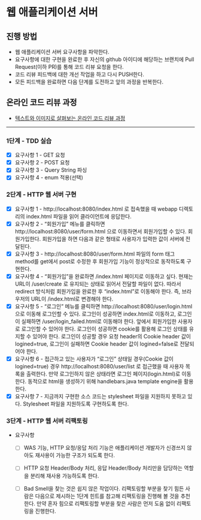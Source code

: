 # 웹 애플리케이션 서버

## 진행 방법

* 웹 애플리케이션 서버 요구사항을 파악한다.
* 요구사항에 대한 구현을 완료한 후 자신의 github 아이디에 해당하는 브랜치에 Pull Request(이하 PR)를 통해 코드 리뷰 요청을 한다.
* 코드 리뷰 피드백에 대한 개선 작업을 하고 다시 PUSH한다.
* 모든 피드백을 완료하면 다음 단계를 도전하고 앞의 과정을 반복한다.

## 온라인 코드 리뷰 과정

* [텍스트와 이미지로 살펴보는 온라인 코드 리뷰 과정](https://github.com/next-step/nextstep-docs/tree/master/codereview)

---

### 1단계 - TDD 실습

- [x] 요구사항 1 - GET 요청
- [x] 요구사항 2 - POST 요청
- [x] 요구사항 3 - Query String 파싱
- [x] 요구사항 4 - enum 적용(선택)

### 2단계 - HTTP 웹 서버 구현

- [x] 요구사항 1 - http://localhost:8080/index.html 로 접속했을 때 webapp 디렉토리의 index.html 파일을 읽어 클라이언트에 응답한다.
- [x] 요구사항 2 - “회원가입” 메뉴를 클릭하면 http://localhost:8080/user/form.html 으로 이동하면서 회원가입할 수 있다. 회원가입한다. 회원가입을 하면 다음과 같은 형태로 사용자가 입력한 값이 서버에 전달된다.
- [x] 요구사항 3 - http://localhost:8080/user/form.html 파일의 form 태그 method를 get에서 post로 수정한 후 회원가입 기능이 정상적으로 동작하도록 구현한다.
- [x] 요구사항 4 - “회원가입”을 완료하면 /index.html 페이지로 이동하고 싶다. 현재는 URL이 /user/create 로 유지되는 상태로 읽어서 전달할 파일이 없다. 따라서 redirect 방식처럼 회원가입을 완료한 후 “index.html”로 이동해야 한다. 즉, 브라우저의 URL이 /index.html로 변경해야 한다.
- [x] 요구사항 5 - “로그인” 메뉴를 클릭하면 http://localhost:8080/user/login.html 으로 이동해 로그인할 수 있다. 로그인이 성공하면 index.html로 이동하고, 로그인이 실패하면 /user/login_failed.html로 이동해야 한다. 앞에서 회원가입한 사용자로 로그인할 수 있어야 한다. 로그인이 성공하면 cookie를 활용해 로그인 상태를 유지할 수 있어야 한다. 로그인이 성공할 경우 요청 header의 Cookie header 값이 logined=true, 로그인이 실패하면
  Cookie header 값이 logined=false로 전달되어야 한다.
- [x] 요구사항 6 - 접근하고 있는 사용자가 “로그인” 상태일 경우(Cookie 값이 logined=true) 경우 http://localhost:8080/user/list 로 접근했을 때 사용자 목록을 출력한다. 만약 로그인하지 않은 상태라면 로그인 페이지(login.html)로 이동한다. 동적으로 html을 생성하기 위해 handlebars.java template engine을 활용한다.
- [x] 요구사항 7 - 지금까지 구현한 소스 코드는 stylesheet 파일을 지원하지 못하고 있다. Stylesheet 파일을 지원하도록 구현하도록 한다.

### 3단계 - HTTP 웹 서버 리팩토링

- 요구사항
    - [ ] WAS 기능, HTTP 요청/응답 처리 기능은 애플리케이션 개발자가 신경쓰지 않아도 재사용이 가능한 구조가 되도록 한다.
    - [ ] HTTP 요청 Header/Body 처리, 응답 Header/Body 처리만을 담당하는 역할을 분리해 재사용 가능하도록 한다.
    - [ ] Bad Smell을 찾는 것은 쉽지 않은 작업이다. 리팩토링할 부분을 찾기 힘든 사람은 다음으로 제시하는 1단계 힌트를 참고해 리팩토링을 진행해 볼 것을 추천한다. 만약 혼자 힘으로 리팩토링할 부분을 찾은 사람은 먼저 도움 없이 리팩토링을 진행한다.

